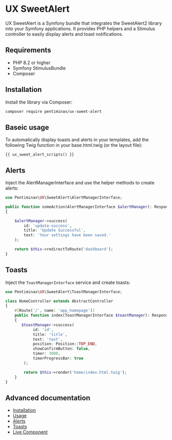# UX SweetAlert

UX SweetAlert is a Symfony bundle that integrates the SweetAlert2 library into your Symfony applications. It provides PHP helpers and a Stimulus controller to easily display alerts and toast notifications.

## Requirements

- PHP 8.2 or higher
- Symfony StimulusBundle
- Composer

## Installation

Install the library via Composer:

```bash
composer require pentiminax/ux-sweet-alert
```

## Baseic usage

To automatically display toasts and alerts in your templates, add the following Twig function in your base.html.twig (or the layout file):

```twig
{{ ux_sweet_alert_scripts() }}
```

## Alerts

Inject the AlertManagerInterface and use the helper methods to create alerts:

```php
use Pentiminax\UX\SweetAlert\AlertManagerInterface;

public function someAction(AlertManagerInterface $alertManager): Response
{

    $alertManager->success(
        id: 'update-success',
        title: 'Update Successful',
        text: 'Your settings have been saved.'
    );

    return $this->redirectToRoute('dashboard');
}
```

## Toasts

Inject the `ToastManagerInterface` service and
create toasts:

```php
use Pentiminax\UX\SweetAlert\ToastManagerInterface;

class HomeController extends AbstractController
{
    #[Route('/', name: 'app_homepage')]
    public function index(ToastManagerInterface $toastManager): Response
    {
       $toastManager->success(
            id: 'id',
            title: 'title',
            text: 'text',
            position: Position::TOP_END,
            showConfirmButton: false,
            timer: 3000,
            timerProgressBar: true
        );

        return $this->render('home/index.html.twig');
    }
}
```

## Advanced documentation

- [Installation](https://github.com/pentiminax/ux-sweet-alert/blob/main/docs/installation.md)
- [Usage](https://github.com/pentiminax/ux-sweet-alert/blob/main/docs/usage.md)
- [Alerts](https://github.com/pentiminax/ux-sweet-alert/blob/main/docs/alerts.md)
- [Toasts](https://github.com/pentiminax/ux-sweet-alert/blob/main/docs/toasts.md)
- [Live Component](https://github.com/pentiminax/ux-sweet-alert/blob/main/docs/live-component.md)

